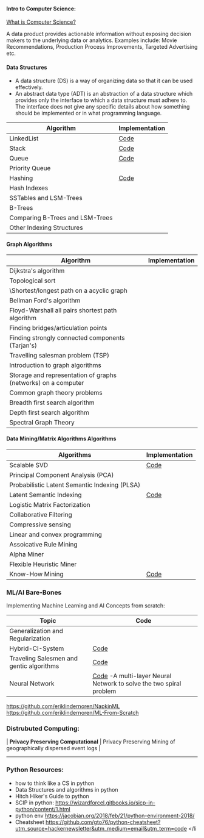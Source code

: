 #### Intro to Computer Science: 

[What is Computer Science?](https://github.com/asjad99/algorithms-GYM/tree/master)

A data product provides actionable information without exposing decision makers to the underlying
data or analytics. Examples include: Movie Recommendations, Production Process Improvements, Targeted Advertising etc. 

#### Data Structures 

- A data structure (DS) is a way of organizing data so that it can be used effectively.
- An abstract data type (ADT) is an abstraction of a data structure which provides only the interface to which a data structure must adhere to. The interface does not give any specific details about how something should be implemented or in what programming language.


| Algorithm                | Implementation      | 
|--------------------------|-----------|
| LinkedList               |  [Code](https://github.com/asjad99/algorithms-GYM/blob/master/data_structures/linkedlist.py)        |  
| Stack                    |  [Code](https://github.com/asjad99/algorithms-GYM/blob/master/data_structures/stack.py)         |
| Queue                    |  [Code](https://github.com/asjad99/algorithms-GYM/blob/master/data_structures/mycode.py)         |  
| Priority Queue           |           |
| Hashing                  | [Code](https://github.com/asjad99/algorithms-GYM/blob/master/data_structures/hastable.py)          |
| Hash Indexes             |           |
| SSTables and LSM-Trees   |           |
| B-Trees                  |           |
| Comparing B-Trees and LSM-Trees|           |
| Other Indexing Structures|           |


#### Graph Algorithms 

| Algorithm                | Implementation | 
|--------------------------|------|
| Dijkstra's algorithm     |      |
| Topological sort                        |      |
|  \Shortest/longest path on a acyclic graph                         |      |
| Bellman Ford's algorithm                         |      |
| Floyd-Warshall all pairs shortest path algorithm |     |
| Finding bridges/articulation points             |     | 
| Finding strongly connected components (Tarjan's) |   | 
|  Travelling salesman problem (TSP)   |    |
|      Introduction to graph algorithms | |
|      Storage and representation of graphs (networks) on a computer |  |
|      Common graph theory problems |     | 
|      Breadth first search algorithm |   |
|      Depth first search algorithm |     |
| Spectral Graph Theory |   | 

#### Data Mining/Matrix Algorithms  Algorithms 

|   Algorithms                   | Implementation |
|-----------------------------------------------|-------------------------------------------------------------------------------------------|
| Scalable SVD                                  |      [Code](https://gist.github.com/asjad99/e87a695df10b0859ee943b8e661f0fc3)  |
| Principal Component Analysis (PCA)            |                                                                                           |
| Probabilistic Latent Semantic Indexing (PLSA) |                                                                                           |
| Latent Semantic Indexing                      |     [Code](https://gist.github.com/asjad99/e87a695df10b0859ee943b8e661f0fc3)              |
| Logistic Matrix Factorization                 |                                                                                           |
| Collaborative Filtering                       |                                                                                           |
| Compressive sensing                           |                                                                                           |
| Linear and convex programming                 |                                                                                           |
| Assoicative Rule Mining                       |                                                                                           |           
| Alpha Miner                                   |                                                                                           |             
| Flexible Heuristic Miner                      |                                                                                           |                
| Know-How Mining |  [Code](https://github.com/asjad99/know-how-mining)         |  

### ML/AI Bare-Bones

Implementing Machine Learning and AI Concepts from scratch:


| Topic                          | Code | 
---------------------------------|------|
| Generalization and Regularization|     |
|  Hybrid-CI-System              | [Code](https://github.com/asjad99/Hybrid-CI-System) |
| Traveling Salesmen and gentic algorithms |  [Code](https://github.com/asjad99/Genetic-Algorithms) |  
| Neural Network                 |  [Code](https://github.com/asjad99/MLP) -A multi-layer Neural Network to solve the two spiral problem|

https://github.com/eriklindernoren/NapkinML
https://github.com/eriklindernoren/ML-From-Scratch


### Distrubuted Computing: 

| **Privacy Preserving Computational** | Privacy Preserving Mining of geographically dispersed event logs |

-----------------------------------------------------------------------------


### Python Resources: 

- how to think like a CS in python
- Data Structures and algorithms in python
- Hitch Hiker's Guide to python
- SCIP in python: https://wizardforcel.gitbooks.io/sicp-in-python/content/1.html
- python env https://jacobian.org/2018/feb/21/python-environment-2018/
- Cheatsheet https://github.com/gto76/python-cheatsheet?utm_source=hackernewsletter&utm_medium=email&utm_term=code </li



